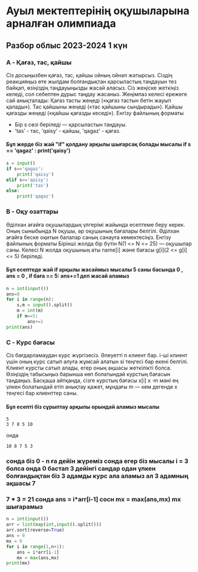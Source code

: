 # Ауыл мектептерінің оқушыларына арналған олимпиада
## Разбор облыс 2023-2024 1 күн
### A - Қағаз, тас, қайшы
Сiз досыңызбен қағаз, тас, қайшы ойның ойнап жатырсыз. Сiздiң реакцияңыз өте жылдам
болғандықтан қарсыластың таңдауын тез байқап, өзiңiздiң таңдауыңызды жасай аласыз. Сiз жеңiске жеткiңiз келедi, сол себептен дұрыс таңдау жасаныз.
Жеңiмпаз келесi ережеге сай анықталады:
Қағаз тасты жеңедi («қағаз тастын бетiн жауып қалады»).
Тас қайшыны жеңедi («тас қайшыны сындырады»).
Қайшы қағазды жеңедi («қайшы қағазды кеседi»).
Енгiзу файлының форматы
- Бiр s сөзi берiледi — қарсыластын таңдауы.
- ’tas’ - тас, ’qaisy’ - қайшы, ’qagaz’ - қағаз.

#### Бұл жерде біз жай "if" қолдану арқылы шығарсақ болады мысалы if s == 'qagaz' :  print('qaisy')
```Python
s = input()
if s=='qagaz':
	print('qaisy')
elif s=='qaisy':
	print('tas')
else:
	print('qagaz')
```
### B - Оқу озаттары
Әдiлхан ағайға оқушылардың үлгерiмi жайында есептеме беру керек. Оның сыныбында N оқушы, әр оқушының бағалары белгiлi. Әдiлхан ағайға беске оқитын балалар саның санауға көмектесiңiз.
Енгiзу файлының форматы
Бiрiншi жолда бiр бүтiн N(1 <= N <= 25) — оқушылар саны.
Келесi N жолда оқушының аты name[i] және бағасы g[i](2 <= g[i] <= 5) берiледi.
#### Бұл есептеде жай if арқылы жасаймыз мысалы 5 саны басында 0 , ans = 0 , if баға == 5: ans+=1 деп жасай аламыз 
```Python
n = int(input())
ans=0
for i in range(n):
	s,m = input().split()
	m = int(m)
	if m==5:
		ans+=1
print(ans)
```
### C - Курс бағасы
Сiз бағдарламаудан курс жүргiзесiз. Әлеуеттi n клиент бар. i-шi клиент үшiн оның курс сатып
алуға жұмсай алатын si теңгесi бар екенi белгiлi. Клиент курсты сатып алады, егер оның ақшасы
жеткiлiктi болса. Өзiңiздiң табысыңыз барынша көп болатындай курстың бағасын таңдаңыз.
Басқаша айтқанда, сiзге курстың бағасы x[i] x ·m мәнi ең үлкен болатындай етiп анықтау қажет,
мұндағы m — кем дегенде x теңгесi бар клиенттер саны.
#### Бұл есепті біз сұрыптау арқылы орындай аламыз мысалы 
```Test
5
3 7 8 5 10
```
онда
```Test
10 8 7 5 3
```
### сонда біз 0 - n ға дейін жүреміз сонда егер біз мысалы i = 3 болса онда 0 бастап 3 дейінгі сандар одан үлкен болғандықтан біз 3 адамды курс ала аламыз ал 3 адамның ақшасы 7 
### 7 * 3 = 21  сонда ans = i*arr[i-1]  сосн mx = max(ans,mx) mx шығарамыз
```Python
n = int(input())
arr = list(map(int,input().split()))
arr.sort(reverse=True)
ans = 0
mx = 0
for i in range(1,n+1):
	ans = i*arr[i-1]
	mx = max(ans,mx)
print(mx)
```
